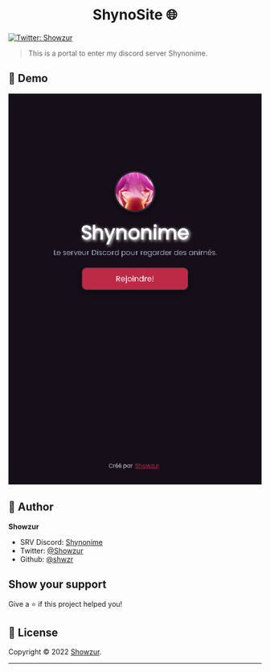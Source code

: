 <h1 align="center">ShynoSite 🌐</h1>

<p>
  <a href="https://twitter.com/Showzur" target="_blank">
    <img alt="Twitter: Showzur" src="https://img.shields.io/twitter/follow/Showzur.svg?style=social" />
  </a>
</p>

> This is a portal to enter my discord server Shynonime.

## 📱 Demo

<img src="src/demo.png">

## 👤 Author

**Showzur**

* SRV Discord: [Shynonime](https://shynonime.glitch.me/)
* Twitter: [@Showzur](https://twitter.com/Showzur)
* Github: [@shwzr](https://github.com/shwzr)

## Show your support

Give a ⭐️ if this project helped you!

## 📝 License

Copyright © 2022 [Showzur](https://github.com/shwzr).<br />

***
 
